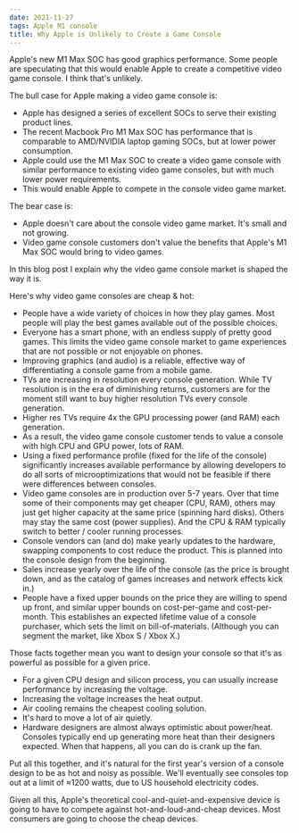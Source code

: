 ```yaml
---
date: 2021-11-27
tags: Apple M1 console
title: Why Apple is Unlikely to Create a Game Console
---
```

Apple's new M1 Max SOC has good graphics performance. Some people are speculating that this would enable Apple to create a competitive video game console. I think that's unlikely.

The bull case for Apple making a video game console is:

+ Apple has designed a series of excellent SOCs to serve their existing product lines.
+ The recent Macbook Pro M1 Max SOC has performance that is comparable to AMD/NVIDIA laptop gaming SOCs, but at lower power consumption.
+ Apple could use the M1 Max SOC to create a video game console with similar performance to existing video game consoles, but with much lower power requirements.
+ This would enable Apple to compete in the console video game market.

The bear case is:

- Apple doesn't care about the console video game market. It's small and not growing.
- Video game console customers don't value the benefits that Apple's M1 Max SOC would bring to video games.

In this blog post I explain why the video game console market is shaped the way it is.

<!--more-->

Here's why video game consoles are cheap & hot:

+ People have a wide variety of choices in how they play games. Most people will play the best games available out of the possible choices.
+ Everyone has a smart phone, with an endless supply of pretty good games. This limits the video game console market to game experiences that are not possible or not enjoyable on phones.
+ Improving graphics (and audio) is a reliable, effective way of differentiating a console game from a mobile game.
+ TVs are increasing in resolution every console generation. While TV resolution is in the era of diminishing returns, customers are for the moment still want to buy higher resolution TVs every console generation.
+ Higher res TVs require 4x the GPU processing power (and RAM) each generation.
+ As a result, the video game console customer tends to value a console with high CPU and GPU power, lots of RAM.
+ Using a fixed performance profile (fixed for the life of the console) significantly increases available performance by allowing developers to do all sorts of microoptimizations that would not be feasible if there were differences between consoles.
+ Video game consoles are in production over 5-7 years. Over that time some of their components may get cheaper (CPU, RAM), others may just get higher capacity at the same price (spinning hard disks). Others may stay the same cost (power supplies). And the CPU & RAM typically switch to better / cooler running processes.
+ Console vendors can (and do) make yearly updates to the hardware, swapping components to cost reduce the product. This is planned into the console design from the beginning.
+ Sales increase yearly over the life of the console (as the price is brought down, and as the catalog of games increases and network effects kick in.)
+ People have a fixed upper bounds on the price they are willing to spend up front, and similar upper bounds on cost-per-game and cost-per-month. This establishes an expected lifetime value of a console purchaser, which sets the limit on bill-of-materials. (Although you can segment the market, like Xbox S / Xbox X.)

Those facts together mean you want to design your console so that it's as powerful as possible for a given price.

+ For a given CPU design and silicon process, you can usually increase performance by increasing the voltage.
+ Increasing the voltage increases the heat output.
+ Air cooling remains the cheapest cooling solution.
+ It's hard to move a lot of air quietly.
+ Hardware designers are almost always optimistic about power/heat. Consoles typically end up generating more heat than their designers expected. When that happens, all you can do is crank up the fan.
 
Put all this together, and it's natural for the first year's version of a console design to be as hot and noisy as possible. We'll eventually see consoles top out at a limit of ≈1200 watts, due to US household electricity codes.

Given all this, Apple's theoretical cool-and-quiet-and-expensive device is going to have to compete against hot-and-loud-and-cheap devices. Most consumers are going to choose the cheap devices.